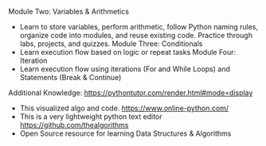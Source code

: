 Module Two: Variables & Arithmetics
- Learn to store variables, perform arithmetic, follow Python naming rules, organize code into modules, and reuse existing code. Practice through labs, projects, and quizzes.
Module Three: Conditionals
- Learn execution flow based on logic or repeat tasks
Module Four: Iteration
- Learn execution flow using iterations (For and While Loops) and Statements (Break & Continue)

Additional Knowledge:
https://pythontutor.com/render.html#mode=display
- This visualized algo and code.
https://www.online-python.com/
- This is a very lightweight python text editor
https://github.com/thealgorithms
- Open Source resource for learning Data Structures & Algorithms